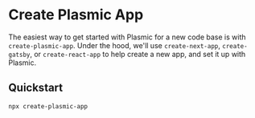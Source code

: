 # Create Plasmic App

The easiest way to get started with Plasmic for a new code base is with `create-plasmic-app`. Under the hood, we'll use `create-next-app`, `create-gatsby`, or `create-react-app` to help create a new app, and set it up with Plasmic.

## Quickstart

```bash
npx create-plasmic-app
```
